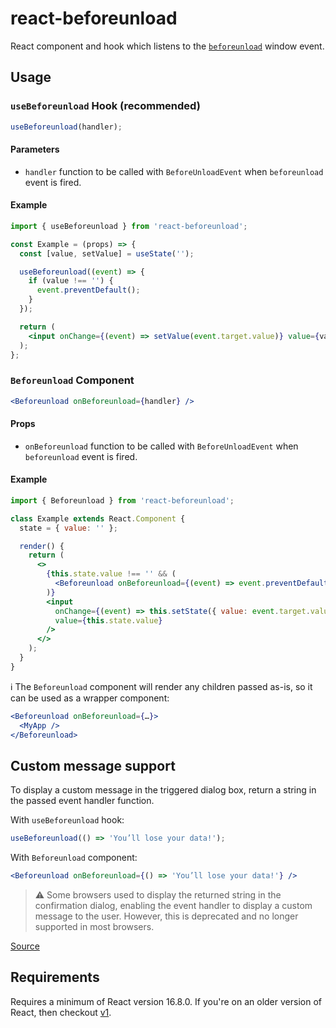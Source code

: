 # react-beforeunload

React component and hook which listens to the [`beforeunload`](https://developer.mozilla.org/en-US/docs/Web/API/Window/beforeunload_event) window event.

## Usage

### `useBeforeunload` Hook (recommended)

```jsx
useBeforeunload(handler);
```

#### Parameters

- `handler` function to be called with `BeforeUnloadEvent` when `beforeunload` event is fired.

#### Example

```jsx
import { useBeforeunload } from 'react-beforeunload';

const Example = (props) => {
  const [value, setValue] = useState('');

  useBeforeunload((event) => {
    if (value !== '') {
      event.preventDefault();
    }
  });

  return (
    <input onChange={(event) => setValue(event.target.value)} value={value} />
  );
};
```

### `Beforeunload` Component

```jsx
<Beforeunload onBeforeunload={handler} />
```

#### Props

- `onBeforeunload` function to be called with `BeforeUnloadEvent` when `beforeunload` event is fired.

#### Example

```jsx
import { Beforeunload } from 'react-beforeunload';

class Example extends React.Component {
  state = { value: '' };

  render() {
    return (
      <>
        {this.state.value !== '' && (
          <Beforeunload onBeforeunload={(event) => event.preventDefault()} />
        )}
        <input
          onChange={(event) => this.setState({ value: event.target.value })}
          value={this.state.value}
        />
      </>
    );
  }
}
```

:information_source: The `Beforeunload` component will render any children passed as-is, so it can be used as a wrapper component:

```jsx
<Beforeunload onBeforeunload={…}>
  <MyApp />
</Beforeunload>
```

## Custom message support

To display a custom message in the triggered dialog box, return a string in the passed event handler function.

With `useBeforeunload` hook:

```jsx
useBeforeunload(() => 'You’ll lose your data!');
```

With `Beforeunload` component:

```jsx
<Beforeunload onBeforeunload={() => 'You’ll lose your data!'} />
```

> :warning: Some browsers used to display the returned string in the confirmation dialog, enabling the event handler to display a custom message to the user. However, this is deprecated and no longer supported in most browsers.

[Source](https://developer.mozilla.org/en-US/docs/Web/API/Window/beforeunload_event)

## Requirements

Requires a minimum of React version 16.8.0. If you're on an older version of React, then checkout [v1](https://github.com/jacobbuck/react-beforeunload/tree/v1).
